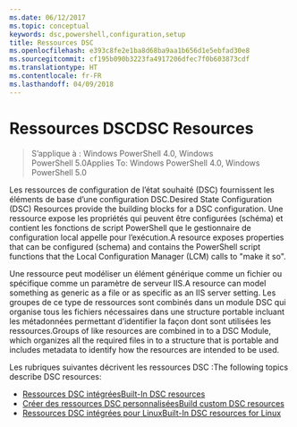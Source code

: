 ```yaml
---
ms.date: 06/12/2017
ms.topic: conceptual
keywords: dsc,powershell,configuration,setup
title: Ressources DSC
ms.openlocfilehash: e393c8fe2e1ba8d68ba9aa1b656d1e5ebfad30e8
ms.sourcegitcommit: cf195b090b3223fa4917206dfec7f0b603873cdf
ms.translationtype: HT
ms.contentlocale: fr-FR
ms.lasthandoff: 04/09/2018
---
```

# <a name="dsc-resources"></a><span data-ttu-id="da5c2-103">Ressources DSC</span><span class="sxs-lookup"><span data-stu-id="da5c2-103">DSC Resources</span></span>

><span data-ttu-id="da5c2-104">S’applique à : Windows PowerShell 4.0, Windows PowerShell 5.0</span><span class="sxs-lookup"><span data-stu-id="da5c2-104">Applies To: Windows PowerShell 4.0, Windows PowerShell 5.0</span></span>

<span data-ttu-id="da5c2-105">Les ressources de configuration de l’état souhaité (DSC) fournissent les éléments de base d’une configuration DSC.</span><span class="sxs-lookup"><span data-stu-id="da5c2-105">Desired State Configuration (DSC) Resources provide the building blocks for a DSC configuration.</span></span> <span data-ttu-id="da5c2-106">Une ressource expose les propriétés qui peuvent être configurées (schéma) et contient les fonctions de script PowerShell que le gestionnaire de configuration local appelle pour l’exécution.</span><span class="sxs-lookup"><span data-stu-id="da5c2-106">A resource exposes properties that can be configured (schema) and contains the PowerShell script functions that the Local Configuration Manager (LCM) calls to "make it so".</span></span>

<span data-ttu-id="da5c2-107">Une ressource peut modéliser un élément générique comme un fichier ou spécifique comme un paramètre de serveur IIS.</span><span class="sxs-lookup"><span data-stu-id="da5c2-107">A resource can model something as generic as a file or as specific as an IIS server setting.</span></span>  <span data-ttu-id="da5c2-108">Les groupes de ce type de ressources sont combinés dans un module DSC qui organise tous les fichiers nécessaires dans une structure portable incluant les métadonnées permettant d’identifier la façon dont sont utilisées les ressources.</span><span class="sxs-lookup"><span data-stu-id="da5c2-108">Groups of like resources are combined in to a DSC Module, which organizes all the required files in to a structure that is portable and includes metadata to identify how the resources are intended to be used.</span></span>

<span data-ttu-id="da5c2-109">Les rubriques suivantes décrivent les ressources DSC :</span><span class="sxs-lookup"><span data-stu-id="da5c2-109">The following topics describe DSC resources:</span></span>

- [<span data-ttu-id="da5c2-110">Ressources DSC intégrées</span><span class="sxs-lookup"><span data-stu-id="da5c2-110">Built-In DSC resources</span></span>](builtInResource.md)
- [<span data-ttu-id="da5c2-111">Créer des ressources DSC personnalisées</span><span class="sxs-lookup"><span data-stu-id="da5c2-111">Build custom DSC resources</span></span>](authoringResource.md)
- [<span data-ttu-id="da5c2-112">Ressources DSC intégrées pour Linux</span><span class="sxs-lookup"><span data-stu-id="da5c2-112">Built-In DSC resources for Linux</span></span>](lnxBuiltInResources.md)